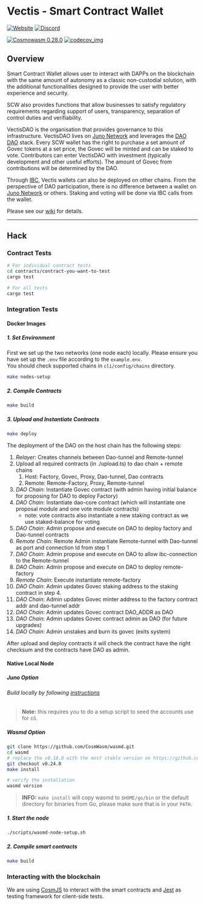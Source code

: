 # Vectis - Smart Contract Wallet

[![Website](https://img.shields.io/badge/WEBSITE-https%3A%2F%2Fvectis.space-green?style=for-the-badge)](https://vectis.space)
[![Discord](https://img.shields.io/discord/989088257323188264?color=green&logo=discord&logoColor=white&style=for-the-badge)](https://discord.gg/xp3vFSAMgS)

[![Cosmowasm 0.28.0](https://img.shields.io/badge/CosmWasm-0.28.0-green)](https://github.com/CosmWasm/wasmd/releases)
[![codecov_img](https://img.shields.io/codecov/c/github/nymlab/vectis)](https://img.shields.io/codecov/c/github/nymlab/vectis)

## Overview

Smart Contract Wallet allows user to interact with DAPPs on the blockchain with the same amount of autonomy as a classic non-custodial solution,
with the additional functionalities designed to provide the user with better experience and security.

SCW also provides functions that allow businesses to satisfy regulatory requirements regarding support of users,
transparency,
separation of control duties and verifiability.

VectisDAO is the organisation that provides governance to this infrastructure.
VectisDAO lives on [Juno Network] and leverages the [DAO DAO] stack.
Every SCW wallet has the right to purchase a set amount of Govec tokens at a set price,
the Govec will be minted and can be staked to vote.
Contributors can enter VectisDAO with investment (typically development and other useful efforts).
The amount of Govec from contributions will be determined by the DAO.

Through [IBC], Vectis wallets can also be deployed on other chains.
From the perspective of DAO participation,
there is no difference between a wallet on [Juno Network] or others.
Staking and voting will be done via IBC calls from the wallet.

Please see our [wiki] for details.

[dao dao]: https://daodao.zone
[juno network]: https://www.junonetwork.io/
[ibc]: https://github.com/cosmos/ibc
[wiki]: https://github.com/nymlab/vectis/wiki

---

## Hack

### Contract Tests

```sh
# For individual contract tests
cd contracts/contract-you-want-to-test
cargo test

# For all tests
cargo test
```

### Integration Tests

#### Docker Images

##### 1. Set Environment

First we set up the two networks (one node each) locally.
Please ensure you have set up the `.env` file according to the `example.env`. <br>
You should check supported chains in `cli/config/chains` directory.

```sh
make nodes-setup
```

##### 2. Compile Contracts

```sh
make build
```

##### 3. Upload and Instantiate Contracts

```sh
make deploy
```

The deployment of the DAO on the host chain has the following steps:

1. _Relayer_: Creates channels between Dao-tunnel and Remote-tunnel
1. Upload all required contracts (in ./upload.ts) to dao chain + remote chains
   1. Host: Factory, Govec, Proxy, Dao-tunnel, Dao contracts
   1. Remote: Remote-Factory, Proxy, Remote-tunnel
1. _DAO Chain_: Instantiate Govec contract (with admin having initial balance for proposing for DAO to deploy Factory)
1. _DAO Chain_: Instantiate dao-core contract (which will instantiate one proposal module and one vote module contracts)
   - note: vote contracts also instantiate a new staking contract as we use staked-balance for voting
1. _DAO Chain_: Admin propose and execute on DAO to deploy factory and Dao-tunnel contracts
1. _Remote Chain_: Remote Admin instantiate Remote-tunnel with Dao-tunnel as port and connection Id from step 1
1. _DAO Chain_: Admin propose and execute on DAO to allow ibc-connection to the Remote-tunnel
1. _DAO Chain_: Admin propose and execute on DAO to deploy remote-factory
1. _Remote Chain_: Execute instantiate remote-factory
1. _DAO Chain_: Admin updates Govec staking address to the staking contract in step 4.
1. _DAO Chain_: Admin updates Govec minter address to the factory contract addr and dao-tunnel addr
1. _DAO Chain_: Admin updates Govec contract DAO_ADDR as DAO
1. _DAO Chain_: Admin updates Govec contract admin as DAO (for future upgrades)
1. _DAO Chain_: Admin unstakes and burn its govec (exits system)

After upload and deploy contracts it will check the contract have the right checksum and the contracts have DAO as admin.

#### Native Local Node

##### Juno Option

###### Build locally by following [instructions](https://docs.junonetwork.io/smart-contracts-and-junod-development/installation)

> **Note:** this requires you to do a setup script to seed the accounts use for cli.

##### Wasmd Option

```sh
git clone https://github.com/CosmWasm/wasmd.git
cd wasmd
# replace the v0.18.0 with the most stable version on https://github.com/CosmWasm/wasmd/releases
git checkout v0.24.0
make install

# verify the installation
wasmd version
```

> **INFO:** `make install` will copy wasmd to `$HOME/go/bin` or the default directory for binaries from Go,
> please make sure that is in your `PATH`.

##### 1. Start the node

```sh
./scripts/wasmd-node-setup.sh
```

##### 2. Compile smart contracts

```sh
make build
```

### Interacting with the blockchain

We are using [CosmJS](https://github.com/cosmos/cosmjs) to interact with the smart contracts and [Jest](https://jestjs.io/) as testing framework for client-side tests.
